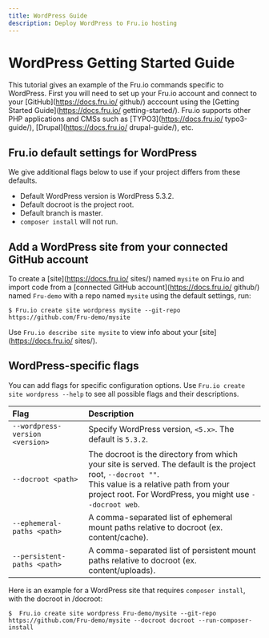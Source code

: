 ```yaml
---
title: WordPress Guide
description: Deploy WordPress to Fru.io hosting
---
```

# WordPress Getting Started Guide

This tutorial gives an example of the Fru.io commands specific to WordPress. First you will need to set up your Fru.io account and connect to your [GitHub](https://docs.fru.io/ github/) acccount using the [Getting Started Guide](https://docs.fru.io/ getting-started/). Fru.io supports other PHP applications and CMSs such as [TYPO3](https://docs.fru.io/ typo3-guide/), [Drupal](https://docs.fru.io/ drupal-guide/), etc.

## Fru.io default settings for WordPress
We give additional flags below to use if your project differs from these defaults.

- Default WordPress version is WordPress 5.3.2.
- Default docroot is the project root.
- Default branch is master.
- `composer install` will not run.

## Add a WordPress site from your connected GitHub account
To create a [site](https://docs.fru.io/ sites/) named `mysite` on Fru.io and import code from a [connected GitHub account](https://docs.fru.io/ github/) named `Fru-demo` with a repo named `mysite` using the default settings, run:
```
$ Fru.io create site wordpress mysite --git-repo https://github.com/Fru-demo/mysite
```

Use `Fru.io describe site mysite` to view info about your [site](https://docs.fru.io/ sites/).

## WordPress-specific flags
You can add flags for specific configuration options. Use `Fru.io create site wordpress --help` to see all possible flags and their descriptions.

| Flag | Description |
| :---- | :----------- |
| `--wordpress-version <version>` |Specify WordPress version, `<5.x>`. The default is `5.3.2`. |
| `--docroot <path>` |The docroot is the directory from which your site is served. The default is the project root, `--docroot ""`. <br> This value is a relative path from your project root. For WordPress, you might use `--docroot web`. |
| `--ephemeral-paths <path>` |A comma-separated list of ephemeral mount paths relative to docroot (ex. content/cache). |
| `--persistent-paths <path>`|A comma-separated list of persistent mount paths relative to docroot (ex. content/uploads).|

Here is an example for a WordPress site that requires `composer install`, with the docroot in /docroot:
```
$  Fru.io create site wordpress Fru-demo/mysite --git-repo https://github.com/Fru-demo/mysite --docroot docroot --run-composer-install
```
